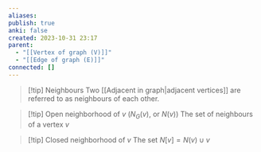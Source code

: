 ```yaml
---
aliases: 
publish: true
anki: false
created: 2023-10-31 23:17
parent:
  - "[[Vertex of graph (V)]]"
  - "[[Edge of graph (E)]]"
connected: []
---
```


> [!tip] Neighbours
> Two [[Adjacent in graph|adjacent vertices]] are referred to as neighbours of each other.

> [!tip] Open neighborhood of ${} v {}$ ($N_G(v) {}$, or $N(v)$)
> The set of neighbours of a vertex $v {}$

> [!tip] Closed neighborhood of $v$
> The set ${} N[v] = N(v) ∪ {v}$ 

















